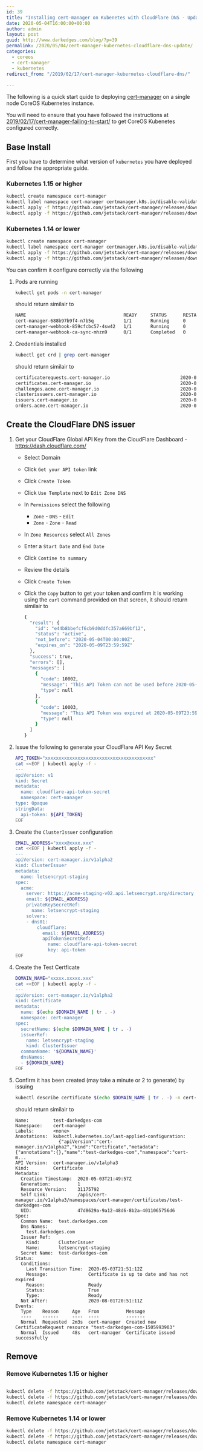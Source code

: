 ```yaml
---
id: 39
title: "Installing cert-manager on Kubenetes with CloudFlare DNS - Update"
date: 2020-05-04T16:00:00+00:00
author: admin
layout: post
guid: http://www.darkedges.com/blog/?p=39
permalink: /2020/05/04/cert-manager-kubernetes-cloudflare-dns-update/
categories:
  - coreos
  - cert-manager
  - kubernetes
redirect_from: "/2019/02/17/cert-manager-kubernetes-cloudflare-dns/"
  
---
```

The following is a quick start quide to deploying [cert-manager](https://docs.cert-manager.io/en/latest/getting-started/install.html#verifying-the-installation) on a single node CoreOS Kubernetes instance.

You will need to ensure that you have followed the instructions at [2019/02/17/cert-manager-failing-to-start/](2019/02/17/cert-manager-failing-to-start/) to get CoreOS Kubenetes configured correctly.

<!-- more -->

## Base Install

First you have to determine what version of `kubernetes` you have deployed and follow the appropriate guide.

### Kubernetes 1.15 or higher

```bash
kubectl create namespace cert-manager
kubectl label namespace cert-manager certmanager.k8s.io/disable-validation=true
kubectl apply -f https://github.com/jetstack/cert-manager/releases/download/v0.14.3/cert-manager.crds.yaml
kubectl apply -f https://github.com/jetstack/cert-manager/releases/download/v0.14.3/cert-manager.yaml --validate=false
```

### Kubernetes 1.14 or lower

```bash
kubectl create namespace cert-manager
kubectl label namespace cert-manager certmanager.k8s.io/disable-validation=true
kubectl apply -f https://github.com/jetstack/cert-manager/releases/download/v0.14.3/cert-manager.crds.yaml
kubectl apply -f https://github.com/jetstack/cert-manager/releases/download/v0.14.3/cert-manager-legacy.yaml --validate=false
```

You can confirm it configure correctly via the following

1. Pods are running

    ```bash
    kubectl get pods -n cert-manager
    ```

    should return similair to

    ``` bash
    NAME                                    READY     STATUS      RESTARTS   AGE
    cert-manager-688b97b9f4-n7b5q           1/1       Running     0          1m
    cert-manager-webhook-859cfcbc57-4sw42   1/1       Running     0          1m
    cert-manager-webhook-ca-sync-mhzn9      0/1       Completed   0          51s
    ````

1. Credentials installed

    ```bash
    kubectl get crd | grep cert-manager
    ```

    should return similair to

    ```bash
    certificaterequests.cert-manager.io                          2020-02-18T20:35:24Z
    certificates.cert-manager.io                                 2020-02-18T20:35:24Z
    challenges.acme.cert-manager.io                              2020-02-18T20:35:24Z
    clusterissuers.cert-manager.io                               2020-02-18T20:35:24Z
    issuers.cert-manager.io                                      2020-02-18T20:35:25Z
    orders.acme.cert-manager.io                                  2020-02-18T20:35:25Z
    ```

## Create the CloudFlare DNS issuer

1. Get your CloudFlare Global API Key from the CloudFlare Dashboard - https://dash.cloudflare.com/
   - Select Domain
   - Click `Get your API token` link
   - Click `Create Token`
   - Click `Use Template` next to `Edit Zone DNS`
   - In `Permissions` select the following
     - `Zone` - `DNS` - `Edit`
     - `Zone` - `Zone` - `Read`
   - In `Zone Resources` select `All Zones`
   - Enter a `Start Date` and `End Date`
   - Click `Contine to summary`
   - Review the details
   - Click `Create Token`
   - Click the `Copy` button to get your token and confirm it is working using the `curl` command provided on that screen, it should return similair to

      ```bash
      {
        "result": {
          "id": "e44b8bbefcf6cb9d0ddfc357a669bf12",
          "status": "active",
          "not_before": "2020-05-04T00:00:00Z",
          "expires_on": "2020-05-09T23:59:59Z"
        },
        "success": true,
        "errors": [],
        "messages": [
          {
            "code": 10002,
            "message": "This API Token can not be used before 2020-05-04T00:00:00Z",
            "type": null
          },
          {
            "code": 10003,
            "message": "This API Token was expired at 2020-05-09T23:59:59Z",
            "type": null
          }
        ]
      }
      ```

1. Issue the following to generate your CloudFlare API Key Secret

    ```bash
    API_TOKEN="xxxxxxxxxxxxxxxxxxxxxxxxxxxxxxxxxxxxxxxx"
    cat <<EOF | kubectl apply -f -
    ---
    apiVersion: v1
    kind: Secret
    metadata:
      name: cloudflare-api-token-secret
      namespace: cert-manager
    type: Opaque
    stringData:
      api-token: ${API_TOKEN}
    EOF
    ```

1. Create the `ClusterIssuer` configuration

    ```bash
    EMAIL_ADDRESS="xxxx@xxxx.xxx"
    cat <<EOF | kubectl apply -f -
    ---
    apiVersion: cert-manager.io/v1alpha2
    kind: ClusterIssuer
    metadata:
      name: letsencrypt-staging
    spec:
      acme:
        server: https://acme-staging-v02.api.letsencrypt.org/directory
        email: ${EMAIL_ADDRESS}
        privateKeySecretRef:
          name: letsencrypt-staging
        solvers:
        - dns01:
            cloudflare:
              email: ${EMAIL_ADDRESS}
              apiTokenSecretRef:
                name: cloudflare-api-token-secret
                key: api-token
    EOF
    ```

1. Create the Test Certficate

    ```bash
    DOMAIN_NAME="xxxxx.xxxxx.xxx"
    cat <<EOF | kubectl apply -f -
    ---
    apiVersion: cert-manager.io/v1alpha2
    kind: Certificate
    metadata:
      name: $(echo $DOMAIN_NAME | tr . -)
      namespace: cert-manager
    spec:
      secretName: $(echo $DOMAIN_NAME | tr . -)
      issuerRef:
        name: letsencrypt-staging
        kind: ClusterIssuer
      commonName: '${DOMAIN_NAME}'
      dnsNames:
      - ${DOMAIN_NAME}
    EOF
    ```

1. Confirm it has been created (may take a minute or 2 to generate) by issuing

    ```bash
    kubectl describe certificate $(echo $DOMAIN_NAME | tr . -) -n cert-manager
    ```

    should return similair to

    ```text
    Name:         test-darkedges-com
    Namespace:    cert-manager
    Labels:       <none>
    Annotations:  kubectl.kubernetes.io/last-applied-configuration:
                    {"apiVersion":"cert-manager.io/v1alpha2","kind":"Certificate","metadata":{"annotations":{},"name":"test-darkedges-com","namespace":"cert-m...
    API Version:  cert-manager.io/v1alpha3
    Kind:         Certificate
    Metadata:
      Creation Timestamp:  2020-05-03T21:49:57Z
      Generation:          1
      Resource Version:    31175792
      Self Link:           /apis/cert-manager.io/v1alpha3/namespaces/cert-manager/certificates/test-darkedges-com
      UID:                 47d8629a-9a12-48d6-8b2a-4011065756d6
    Spec:
      Common Name:  test.darkedges.com
      Dns Names:
        test.darkedges.com
      Issuer Ref:
        Kind:       ClusterIssuer
        Name:       letsencrypt-staging
      Secret Name:  test-darkedges-com
    Status:
      Conditions:
        Last Transition Time:  2020-05-03T21:51:12Z
        Message:               Certificate is up to date and has not expired
        Reason:                Ready
        Status:                True
        Type:                  Ready
      Not After:               2020-08-01T20:51:11Z
    Events:
      Type    Reason     Age   From          Message
      ----    ------     ----  ----          -------
      Normal  Requested  2m3s  cert-manager  Created new CertificateRequest resource "test-darkedges-com-1505993903"
      Normal  Issued     48s   cert-manager  Certificate issued successfully
    ```

## Remove

### Remove Kubernetes 1.15 or higher

```bash

kubectl delete -f https://github.com/jetstack/cert-manager/releases/download/v0.14.3/cert-manager.crds.yaml
kubectl delete -f https://github.com/jetstack/cert-manager/releases/download/v0.14.3/cert-manager.yaml 
kubectl delete namespace cert-manager
```

### Remove Kubernetes 1.14 or lower

```bash
kubectl delete -f https://github.com/jetstack/cert-manager/releases/download/v0.14.3/cert-manager.crds.yaml
kubectl delete -f https://github.com/jetstack/cert-manager/releases/download/v0.14.3/cert-manager-legacy.yaml
kubectl delete namespace cert-manager
```
